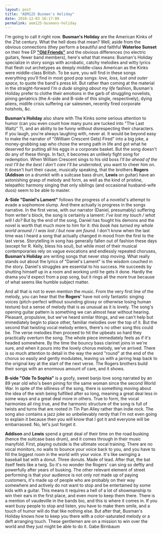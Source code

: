 ```yaml
---
layout: post
title: "AEM125 Busman's Holiday"
date: 2010-12-03 16:17:09
permalink: aem125-busmans-holiday
---
```

I'm going to call it right now. **Busman's Holiday** are the American Kinks of the 21st century. What the hell does that mean? Well, aside from the obvious connections (they perform a beautiful and faithful **Waterloo Sunset** on their free EP **["Old Friends"](http://www.ifyoumakeit.com/album/busmans-holiday/old-friends)** and the obvious differences (no electric guitars, fewer band members), here's what that means: Busman's Holiday specialize in story songs with acrobatic, catchy melodies and witty lyrics that flesh out archetypes as deeply middle-class American as the Kinks were middle-class British. To be sure, you will find in these songs everything you'll find in most good pop songs: _love, loss, lust and outer space,_ to quote the band's press kit. But rather than coming at the material in the straight-forward _I'm a dude singing about my life_ fashion, Busman's Holiday prefer to clothe their emotions in the garb of struggling novelists, pining geriatrics (the A-side and B-side of this single, respectively), dying aliens, midlife crisis suffering car salesmen, recently fired corporate hotshots, &c.

**Busman's Holiday** also share with The Kinks some serious attention to humor (can you even count how many puns are tucked into "The Last Waltz" ?), and an ability to be funny without disrespecting their characters. If you laugh, you're always laughing with, never at. It would be beyond easy to make the narrator of "(William Crescent Gets) Fired" into a big joke, a money-grubbing sap who chose the wrong path in life and got what he deserved for putting all his eggs in a corporate basket. But the song doesn't do any of these things. In fact, it becomes an unlikely fight song for redemption. When William Crescent sings to his old boss _I'll be ahead of the rest I'll be the best I don't care I'll be underrated,_ you want to cheer him on. It doesn't hurt their cause, musically speaking, that the brothers **Rogers (Addison** on a drumkit with a suitcase bass drum, **Lewis** on guitar) have an astonishing grasp of melody and form, as well as the kind of pristine, telepathic harmony singing that only siblings (and occasional husband-wife duos) seem to be able to master.

**A-Side "Daniel's Lament"** follows the progress of a novelist's attempt to evade a sophomore slump. And there actually is progress in the songs narrative. In the first verse, with our narrator (Daniel, presumably) suffering from writer's block, the song is certainly a lament: _I've lost my touch / what will I do?_ But by the end of the song, Daniel has fought his demons and the novel is worth that much more to him for it: _this book has turned my whole world around / I was lost / but now am found._ I don't know when the last time was I heard a song that actually changed in mood from the first to the last verse. Storytelling in song has generally fallen out of fashion these days (except for R. Kelly, bless his soul), but while most of their musical contemporaries rely on vague evocations and endlessly repeated choruses, **Busman's Holiday** are writing songs that never stop moving. What really stands out about the lyrics of "Daniel's Lament" is the wisdom couched in the story. Daniel's struggles are essential to his success. He succeeds by shutting himself up in a room and working until he gets it done. Hardly the drama you'd expect from a pop song, but it rings all the more true because of what seems like humble subject matter.

And all that is not to even mention the music. From the very first line of the melody, you can hear that the **Rogers'** have not only fantastic singing voices (pitch-perfect without sounding glossy or otherwise losing human texture) but a sense of melody that is as unusual as it is lovely. The song's opening guitar pattern is something we can almost hear without hearing. Pleasant, propulsive, but we've heard similar things, and we can't help but immediately begin to place other, familiar melodies over the top of it. But the second that twisting vocal melody enters, there's no other song this could be. The verse melodies then proceed to hit the upbeats so hard they practically overturn the song. The whole piece immediately feels as if it's headed somewhere. By the time the bouncy bass clarinet joins in we're sure, and when it pours into the lovely chorus melody, we've arrived. There is so much attention to detail in the way the word "round" at the end of the chorus so easily and gently modulates, leaving us with a jarring leap back to the original key at the start of the next verse. The Rogers brothers build their songs with an enormous amount of care, and it shows.

**B-side "Ode To Sophia"** is a goofy, sweet banjo love song narrated by an 89 year old who's been pining for the same woman since the second World War. In spite of the silliness of the song, there is something moving about the idea of the wish being fulfilled after so long, meaning a great deal less in some ways and a great deal more in others. True to form, the vocal harmonies all ring true, and the harmonic structure of the song is full of twists and turns that are rooted in Tin Pan Alley rather than indie rock. The song also contains a jazz joke so unbelievably nerdy that I'm not even going to explain it because then you will know that I got it and everyone will be embarrassed. No, let's just forget it.

**Addison** and **Lewis** spend a great deal of their time on the road busking (hence the suitcase bass drum), and it comes through in their music manyfold. First, playing outside is the ultimate vocal training. There are no vocal monitors, no walls to bounce your voice back to you, and you have to fill the biggest room in the world with your voice. It's like swinging a baseball bat with a donut. Three donuts. Made of lead. After that, the bat itself feels like a twig. So it's no wonder the Rogers' can sing so deftly and powerfully after years of busking. The other relevant element of street performing is that your audience is not only _not_ made up of paying customers, it's made up of people who are probably on their way somewhere and actively do not want to stop and be entertained by some kids with a guitar. This means it requires a hell of a lot of showmanship to win their ears in the first place, and even more to keep them there. There is a mention of vaudeville in the bands bio, and this is where it comes in. If you want busy people to stop and listen, you have to make them smile, and a touch of humor will do that like nothing else. But after that, Busman's Holiday knows how to keep you there with a color-saturated melody or a deft arranging touch. These gentlemen are on a mission to win over the world and they just might be able to do it. Gabe Birnbaum
  
  